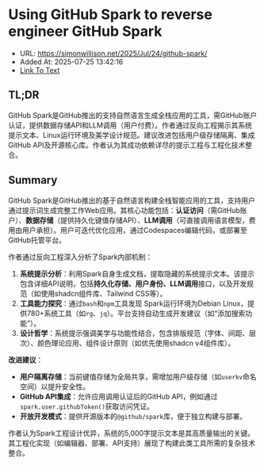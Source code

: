 # Using GitHub Spark to reverse engineer GitHub Spark
- URL: https://simonwillison.net/2025/Jul/24/github-spark/
- Added At: 2025-07-25 13:42:16
- [Link To Text](2025-07-25-using-github-spark-to-reverse-engineer-github-spark_raw.md)

## TL;DR


GitHub Spark是GitHub推出的支持自然语言生成全栈应用的工具，需GitHub账户认证，提供数据存储API和LLM调用（用户付费）。作者通过反向工程揭示其系统提示文本、Linux运行环境及美学设计规范。建议改进包括用户级存储隔离、集成GitHub API及开源核心库。作者认为其成功依赖详尽的提示工程与工程化技术整合。

## Summary


GitHub Spark是GitHub推出的基于自然语言构建全栈智能应用的工具，支持用户通过提示词生成完整工作Web应用。其核心功能包括：**认证访问**（需GitHub账户）、**数据存储**（提供持久化键值存储API）、**LLM调用**（可直接调用语言模型，费用由用户承担）。用户可迭代优化应用，通过Codespaces编辑代码，或部署至GitHub托管平台。

作者通过反向工程深入分析了Spark内部机制：
1. **系统提示分析**：利用Spark自身生成文档，提取隐藏的系统提示文本。该提示包含详细API说明，包括**持久化存储、用户身份、LLM调用**接口，以及开发规范（如使用shadcn组件库、Tailwind CSS等）。
2. **工具能力探究**：通过`bash`和`npm`工具发现 Spark运行环境为Debian Linux，提供780+系统工具（如`rg`、`jq`）。平台支持自动生成开发建议（如“添加搜索功能”）。
3. **设计哲学**：系统提示强调美学与功能性结合，包含排版规范（字体、间距、层次）、颜色理论应用、组件设计原则（如优先使用shadcn v4组件库）。

**改进建议**：
- **用户隔离存储**：当前键值存储为全局共享，需增加用户级存储（如`userkv`命名空间）以提升安全性。
- **GitHub API集成**：允许应用调用认证后的GitHub API，例如通过`spark.user.githubToken()`获取访问凭证。
- **开放开发模式**：提供开源版本的`@github/spark`库，便于独立构建与部署。

作者认为Spark工程设计优异，系统的5,000字提示文本是其高质量输出的关键。其工程化实现（如编辑器、部署、API支持）展现了构建此类工具所需的复杂技术整合。
